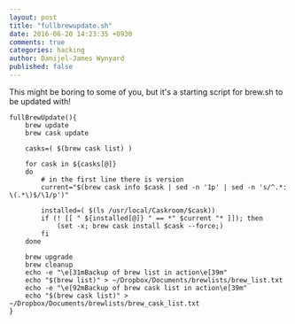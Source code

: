 ```yaml
---
layout: post
title: "fullbrewupdate.sh"
date: 2016-06-20 14:23:35 +0930
comments: true
categories: hacking
author: Danijel-James Wynyard
published: false
---
```

This might be boring to some of you, but it's a starting script for brew.sh to be updated with!

	fullBrewUpdate(){
		brew update
		brew cask update

		casks=( $(brew cask list) )

		for cask in ${casks[@]}
		do
		    # in the first line there is version
			current="$(brew cask info $cask | sed -n '1p' | sed -n 's/^.*: \(.*\)$/\1/p')"

			installed=( $(ls /usr/local/Caskroom/$cask))
			if (! [[ " ${installed[@]} " == *" $current "* ]]); then
				(set -x; brew cask install $cask --force;)
			fi
		done

		brew upgrade
		brew cleanup
		echo -e "\e[31mBackup of brew list in action\e[39m"
		echo "$(brew list)" > ~/Dropbox/Documents/brewlists/brew_list.txt
		echo -e "\e[92mBackup of brew cask list in action\e[39m"
		echo "$(brew cask list)" > ~/Dropbox/Documents/brewlists/brew_cask_list.txt
	}